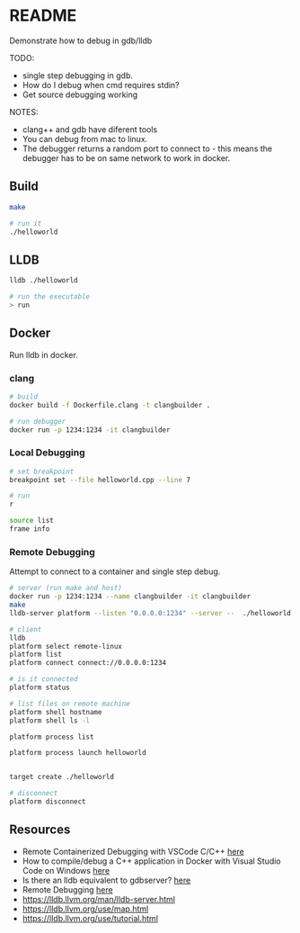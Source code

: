 # README

Demonstrate how to debug in gdb/lldb

TODO:

* single step debugging in gdb.  
* How do I debug when cmd requires stdin?
* Get source debugging working

NOTES:

* clang++ and gdb have diferent tools
* You can debug from mac to linux.  
* The debugger returns a random port to connect to - this means the debugger has to be on same network to work in docker.  

## Build

```sh
make

# run it
./helloworld
```

## LLDB

```sh
lldb ./helloworld

# run the executable
> run
```

## Docker

Run lldb in docker.  

### clang

```sh
# build
docker build -f Dockerfile.clang -t clangbuilder . 

# run debugger
docker run -p 1234:1234 -it clangbuilder
```

### Local Debugging

```sh
# set breakpoint
breakpoint set --file helloworld.cpp --line 7

# run
r

source list
frame info
```

### Remote Debugging

Attempt to connect to a container and single step debug.  

```sh
# server (run make and host)
docker run -p 1234:1234 --name clangbuilder -it clangbuilder
make
lldb-server platform --listen "0.0.0.0:1234" --server --  ./helloworld

# client
lldb
platform select remote-linux
platform list
platform connect connect://0.0.0.0:1234  

# is it connected
platform status

# list files on remote machine 
platform shell hostname
platform shell ls -l 

platform process list

platform process launch helloworld


target create ./helloworld

# disconnect
platform disconnect
```

## Resources

- Remote Containerized Debugging with VSCode C/C++ [here](https://www.vinnie.work/blog/2020-10-22-vscode-c-debug/)
- How to compile/debug a C++ application in Docker with Visual Studio Code on Windows [here](https://stackoverflow.com/questions/51433937/how-to-compile-debug-a-c-application-in-docker-with-visual-studio-code-on-wind)
- Is there an lldb equivalent to gdbserver? [here](https://stackoverflow.com/questions/46001954/is-there-an-lldb-equivalent-to-gdbserver)
- Remote Debugging [here](https://lldb.llvm.org/use/remote.html)
- https://lldb.llvm.org/man/lldb-server.html
- https://lldb.llvm.org/use/map.html
- https://lldb.llvm.org/use/tutorial.html

